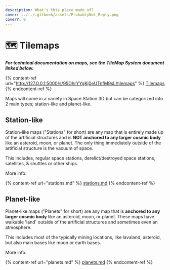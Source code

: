 ```yaml
---
description: What's this place made of?
cover: ../../.gitbook/assets/ProbablyNot_Reply.png
coverY: 0
---
```


# 🗺 Tilemaps

_**For technical documentation on maps, see the TileMap System document linked below.**_

{% content-ref url="http://127.0.0.1:5000/s/95OhrYYgKj0eUTnfM9sL/tilemaps" %}
[Tilemaps](http://127.0.0.1:5000/s/95OhrYYgKj0eUTnfM9sL/tilemaps)
{% endcontent-ref %}

Maps will come in a variety in Space Station 3D but can be categorized into 2 main types; station-like and planet-like.

## Station-like <img src="https://lh3.googleusercontent.com/Gu82RVgvMEJshQ79i0fFAW66sFtgTQLpF0AfwWAyR1F3l7HRUfMEF4FfTpmX8vjrk_9rxG7ehL-0jjHLnOS2A6S8CC0wLM7EWRi5OGGk5-j8qg-7am-LlKL4CxpPE6MiTQBYwsnmByIs66rAcKTFVw" alt="" data-size="line">

Station-like maps ("Stations" for short) are any map that is entirely made up of the artificial structures and is **NOT anchored to any larger cosmic body** like an asteroid, moon, or planet. The only thing immediately outside of the artificial structure is the vacuum of space.

This includes, regular space stations, derelict/destroyed space stations, satellites, & shuttles or other ships.

More info:

{% content-ref url="stations.md" %}
[stations.md](stations.md)
{% endcontent-ref %}

## Planet-like <img src="https://lh3.googleusercontent.com/Gu82RVgvMEJshQ79i0fFAW66sFtgTQLpF0AfwWAyR1F3l7HRUfMEF4FfTpmX8vjrk_9rxG7ehL-0jjHLnOS2A6S8CC0wLM7EWRi5OGGk5-j8qg-7am-LlKL4CxpPE6MiTQBYwsnmByIs66rAcKTFVw" alt="" data-size="line">

Planet-like maps ("Planets" for short) are any map that is **anchored to any larger cosmic body** like an asteroid, moon, or planet. These maps have walkable 'land' outside of the artificial structures and sometimes even an atmosphere.

This includes most of the typically mining locations, like lavaland, asteroid, but also main bases like moon or earth bases.

More info:

{% content-ref url="planets.md" %}
[planets.md](planets.md)
{% endcontent-ref %}
